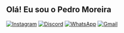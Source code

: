 ## Olá! Eu sou o Pedro Moreira


[![Instagram](https://img.shields.io/badge/Instagram-E4405F?style=for-the-badge&logo=instagram&logoColor=white)](https://www.instagram.com/pedro_moreirat/)
[![Discord](https://img.shields.io/badge/Discord-7289DA?style=for-the-badge&logo=discord&logoColor=white)](https://discordapp.com/users/620363768550916106)
[![WhatsApp](https://img.shields.io/badge/WhatsApp-25D366?style=for-the-badge&logo=whatsapp&logoColor=white)]([[wa.me/5518996941815](https://api.whatsapp.com/send/?phone=5518996941815&text&type=phone_number&app_absent=0](https://api.whatsapp.com/send/?phone=5518996941815&text&type=phone_number&app_absent=0)))
[![Gmail](https://img.shields.io/badge/Gmail-D14836?style=for-the-badge&logo=gmail&logoColor=white)](pedromoreiragt@outlook.com)
